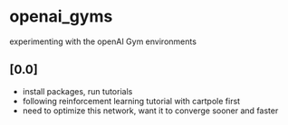 # openai_gyms
experimenting with the openAI Gym environments


## [0.0]
- install packages, run tutorials
- following reinforcement learning tutorial with cartpole first
- need to optimize this network, want it to converge sooner and faster